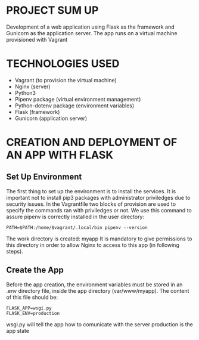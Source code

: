 # PROJECT SUM UP

Development of a web application using Flask as the framework and Gunicorn as the application server. The app runs on a virtual machine provisioned with Vagrant

# TECHNOLOGIES USED

- Vagrant (to provision the virtual machine)
- Nginx (server)
- Python3
- Pipenv package (virtual environment management)
- Python-dotenv package (environment variables)
- Flask (framework)
- Gunicorn (application server)

# CREATION AND DEPLOYMENT OF AN APP WITH FLASK

## Set Up Environment

The first thing to set up the environment is to install the services. It is important not to install pip3 packages with administrator priviledges due to security issues.
In the Vagrantfile two blocks of provision are used to specify the commands ran with priviledges or not.
We use this command to assure pipenv is correctly installed in the user directory:

```
PATH=$PATH:/home/$vagrant/.local/bin pipenv --version
```

The work directory is created: myapp
It is mandatory to give permissions to this directory in order to allow Nginx to access to this app (in following steps).

## Create the App

Before the app creation, the environment variables must be stored in an .env directory file, inside the app directory (var/www/myapp).
The content of this file should be:

```
FLASK_APP=wsgi.py
FLASK_ENV=production

```

wsgi.py will tell the app how to comunicate with the server
production is the app state
